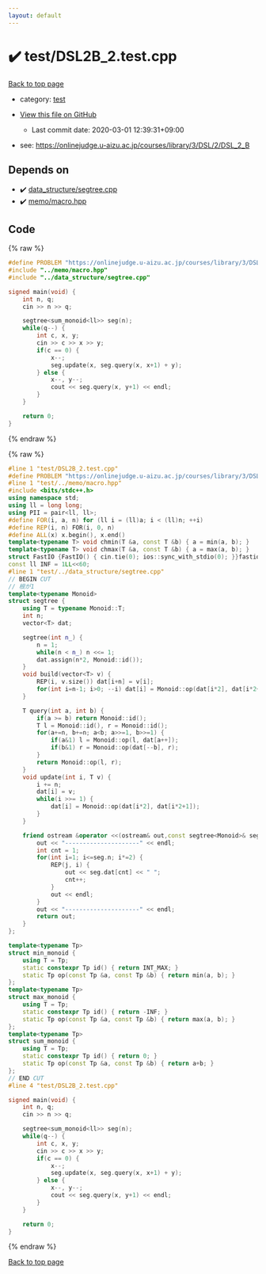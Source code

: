 ```yaml
---
layout: default
---
```


<!-- mathjax config similar to math.stackexchange -->
<script type="text/javascript" async
  src="https://cdnjs.cloudflare.com/ajax/libs/mathjax/2.7.5/MathJax.js?config=TeX-MML-AM_CHTML">
</script>
<script type="text/x-mathjax-config">
  MathJax.Hub.Config({
    TeX: { equationNumbers: { autoNumber: "AMS" }},
    tex2jax: {
      inlineMath: [ ['$','$'] ],
      processEscapes: true
    },
    "HTML-CSS": { matchFontHeight: false },
    displayAlign: "left",
    displayIndent: "2em"
  });
</script>

<script type="text/javascript" src="https://cdnjs.cloudflare.com/ajax/libs/jquery/3.4.1/jquery.min.js"></script>
<script src="https://cdn.jsdelivr.net/npm/jquery-balloon-js@1.1.2/jquery.balloon.min.js" integrity="sha256-ZEYs9VrgAeNuPvs15E39OsyOJaIkXEEt10fzxJ20+2I=" crossorigin="anonymous"></script>
<script type="text/javascript" src="../../assets/js/copy-button.js"></script>
<link rel="stylesheet" href="../../assets/css/copy-button.css" />


# :heavy_check_mark: test/DSL2B_2.test.cpp

<a href="../../index.html">Back to top page</a>

* category: <a href="../../index.html#098f6bcd4621d373cade4e832627b4f6">test</a>
* <a href="{{ site.github.repository_url }}/blob/master/test/DSL2B_2.test.cpp">View this file on GitHub</a>
    - Last commit date: 2020-03-01 12:39:31+09:00


* see: <a href="https://onlinejudge.u-aizu.ac.jp/courses/library/3/DSL/2/DSL_2_B">https://onlinejudge.u-aizu.ac.jp/courses/library/3/DSL/2/DSL_2_B</a>


## Depends on

* :heavy_check_mark: <a href="../../library/data_structure/segtree.cpp.html">data_structure/segtree.cpp</a>
* :heavy_check_mark: <a href="../../library/memo/macro.hpp.html">memo/macro.hpp</a>


## Code

<a id="unbundled"></a>
{% raw %}
```cpp
#define PROBLEM "https://onlinejudge.u-aizu.ac.jp/courses/library/3/DSL/2/DSL_2_B"
#include "../memo/macro.hpp"
#include "../data_structure/segtree.cpp"

signed main(void) {
    int n, q;
    cin >> n >> q;

    segtree<sum_monoid<ll>> seg(n);
    while(q--) {
        int c, x, y;
        cin >> c >> x >> y;
        if(c == 0) {
            x--;
            seg.update(x, seg.query(x, x+1) + y);
        } else {
            x--, y--;
            cout << seg.query(x, y+1) << endl;
        }
    }

    return 0;
}
```
{% endraw %}

<a id="bundled"></a>
{% raw %}
```cpp
#line 1 "test/DSL2B_2.test.cpp"
#define PROBLEM "https://onlinejudge.u-aizu.ac.jp/courses/library/3/DSL/2/DSL_2_B"
#line 1 "test/../memo/macro.hpp"
#include <bits/stdc++.h>
using namespace std;
using ll = long long;
using PII = pair<ll, ll>;
#define FOR(i, a, n) for (ll i = (ll)a; i < (ll)n; ++i)
#define REP(i, n) FOR(i, 0, n)
#define ALL(x) x.begin(), x.end()
template<typename T> void chmin(T &a, const T &b) { a = min(a, b); }
template<typename T> void chmax(T &a, const T &b) { a = max(a, b); }
struct FastIO {FastIO() { cin.tie(0); ios::sync_with_stdio(0); }}fastiofastio;
const ll INF = 1LL<<60;
#line 1 "test/../data_structure/segtree.cpp"
// BEGIN CUT
// 根が1
template<typename Monoid>
struct segtree {
    using T = typename Monoid::T;
    int n;
    vector<T> dat;

    segtree(int n_) {
        n = 1;
        while(n < n_) n <<= 1;
        dat.assign(n*2, Monoid::id());
    }
    void build(vector<T> v) {
        REP(i, v.size()) dat[i+n] = v[i];
        for(int i=n-1; i>0; --i) dat[i] = Monoid::op(dat[i*2], dat[i*2+1]);
    }

    T query(int a, int b) {
        if(a >= b) return Monoid::id();
        T l = Monoid::id(), r = Monoid::id();
        for(a+=n, b+=n; a<b; a>>=1, b>>=1) {
            if(a&1) l = Monoid::op(l, dat[a++]);
            if(b&1) r = Monoid::op(dat[--b], r);
        }
        return Monoid::op(l, r);
    }
    void update(int i, T v) {
        i += n;
        dat[i] = v;
        while(i >>= 1) {
            dat[i] = Monoid::op(dat[i*2], dat[i*2+1]);
        }
    }

    friend ostream &operator <<(ostream& out,const segtree<Monoid>& seg){
        out << "---------------------" << endl;
        int cnt = 1;
        for(int i=1; i<=seg.n; i*=2) {
            REP(j, i) {
                out << seg.dat[cnt] << " ";
                cnt++;
            }
            out << endl;
        }
        out << "---------------------" << endl;
        return out;
    }
};

template<typename Tp>
struct min_monoid {
    using T = Tp;
    static constexpr Tp id() { return INT_MAX; }
    static Tp op(const Tp &a, const Tp &b) { return min(a, b); }
};
template<typename Tp>
struct max_monoid {
    using T = Tp;
    static constexpr Tp id() { return -INF; }
    static Tp op(const Tp &a, const Tp &b) { return max(a, b); }
};
template<typename Tp>
struct sum_monoid {
    using T = Tp;
    static constexpr Tp id() { return 0; }
    static Tp op(const Tp &a, const Tp &b) { return a+b; }
};
// END CUT
#line 4 "test/DSL2B_2.test.cpp"

signed main(void) {
    int n, q;
    cin >> n >> q;

    segtree<sum_monoid<ll>> seg(n);
    while(q--) {
        int c, x, y;
        cin >> c >> x >> y;
        if(c == 0) {
            x--;
            seg.update(x, seg.query(x, x+1) + y);
        } else {
            x--, y--;
            cout << seg.query(x, y+1) << endl;
        }
    }

    return 0;
}

```
{% endraw %}

<a href="../../index.html">Back to top page</a>

